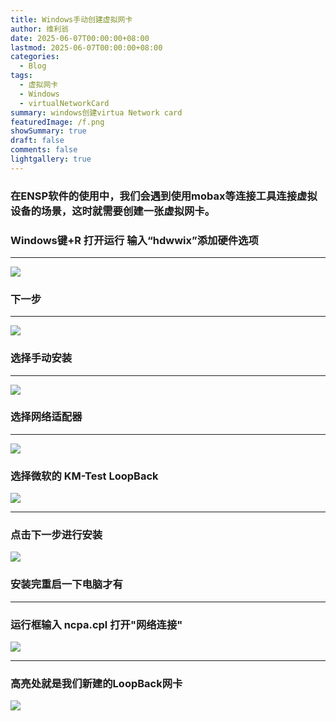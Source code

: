 ```yaml
---
title: Windows手动创建虚拟网卡
author: 维利翁
date: 2025-06-07T00:00:00+08:00
lastmod: 2025-06-07T00:00:00+08:00
categories:
  - Blog
tags:
  - 虚拟网卡
  - Windows
  - virtualNetworkCard
summary: windows创建virtua Network card
featuredImage: /f.png
showSummary: true
draft: false
comments: false
lightgallery: true
---
```


### 在ENSP软件的使用中，我们会遇到使用mobax等连接工具连接虚拟设备的场景，这时就需要创建一张虚拟网卡。   

### Windows键+R 打开运行 输入“hdwwix”添加硬件选项


---

![](1.png)
### 下一步

---

![](2.png)
### 选择手动安装

---

![](3.png)
### 选择网络适配器

---

![](4.png)
### 选择微软的 KM-Test LoopBack
![](5.png)

---
### 点击下一步进行安装
![](6.png)
### 安装完重启一下电脑才有

---

### 运行框输入 ncpa.cpl 打开"网络连接"

![](7.png)


---

### 高亮处就是我们新建的LoopBack网卡

![](8.png)